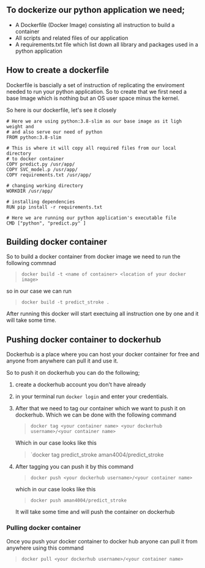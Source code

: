 ## To dockerize our python application we need;

- A Dockerfile (Docker Image) consisting all instruction to build a container
- All scripts and related files of our application
- A requirements.txt file which list down all library and packages used in a python application

## How to create a dockerfile

Dockerfile is bascially a set of instruction of replicating the enviroment needed to run your python application. So to create that we first need a base Image which is nothing but an OS user space minus the kernel.

So here is our dockerfile, let's see it closely

```
# Here we are using python:3.8-slim as our base image as it ligh weight and
# and also serve our need of python
FROM python:3.8-slim

# This is where it will copy all required files from our local directory
# to docker container
COPY predict.py /usr/app/
COPY SVC_model.p /usr/app/
COPY requirements.txt /usr/app/

# changing working directory
WORKDIR /usr/app/

# installing dependencies
RUN pip install -r requirements.txt

# Here we are running our python application's executable file
CMD ["python", "predict.py" ]
```

## Building docker container

So to build a docker container from docker image we need to run the following commnad

> `docker build -t <name of container> <location of your docker image>`

so in our case we can run

> `docker build -t predict_stroke .`

After running this docker will start exectuing all instruction one by one and it will take some time.

## Pushing docker container to dockerhub

Dockerhub is a place where you can host your docker container for free and anyone from anywhere can pull it and use it.

So to push it on dockerhub you can do the following;

1. create a dockerhub account you don't have already
2. in your terminal run `docker login` and enter your credentials.
3. After that we need to tag our container which we want to push it on dockerhub. Which we can be done with the following command

   > `docker tag <your container name> <your dockerhub username>/<your container name>`

   Which in our case looks like this

   > `docker tag predict_stroke aman4004/predict_stroke

4. After tagging you can push it by this command

   > `docker push <your dockerhub username>/<your container name>`

   which in our case looks like this

   > `docker push aman4004/predict_stroke`

   It will take some time and will push the container on dockerhub

### Pulling docker container

Once you push your docker container to docker hub anyone can pull it from anywhere using this command

> `docker pull <your dockerhub username>/<your container name>`
